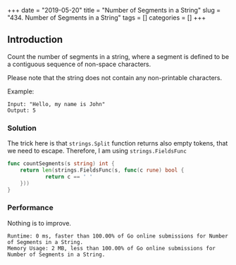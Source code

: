 +++
date = "2019-05-20"
title = "Number of Segments in a String"
slug = "434. Number of Segments in a String"
tags = []
categories = []
+++

## Introduction

Count the number of segments in a string, where a segment is defined to be a contiguous sequence of non-space characters.

Please note that the string does not contain any non-printable characters.

Example:
```
Input: "Hello, my name is John"
Output: 5
```

### Solution

The trick here is that `strings.Split` function returns also empty tokens, that we need to escape.
Therefore, I am using `strings.FieldsFunc`

``` go
func countSegments(s string) int {
    return len(strings.FieldsFunc(s, func(c rune) bool {
            return c == ' '
    }))
}
```

### Performance

Nothing is to improve.

```
Runtime: 0 ms, faster than 100.00% of Go online submissions for Number of Segments in a String.
Memory Usage: 2 MB, less than 100.00% of Go online submissions for Number of Segments in a String.
```
